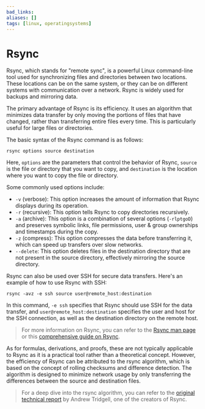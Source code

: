 ```yaml
---
bad_links: 
aliases: []
tags: [linux, operatingsystems]
---
```

# Rsync

Rsync, which stands for "remote sync", is a powerful Linux command-line tool used for synchronizing files and directories between two locations. These locations can be on the same system, or they can be on different systems with communication over a network. Rsync is widely used for backups and mirroring data.

The primary advantage of Rsync is its efficiency. It uses an algorithm that minimizes data transfer by only moving the portions of files that have changed, rather than transferring entire files every time. This is particularly useful for large files or directories.

The basic syntax of the Rsync command is as follows:

```
rsync options source destination
```

Here, `options` are the parameters that control the behavior of Rsync, `source` is the file or directory that you want to copy, and `destination` is the location where you want to copy the file or directory.

Some commonly used options include:

- `-v` (verbose): This option increases the amount of information that Rsync displays during its operation.
- `-r` (recursive): This option tells Rsync to copy directories recursively.
- `-a` (archive): This option is a combination of several options (`-rlptgoD`) and preserves symbolic links, file permissions, user & group ownerships and timestamps during the copy.
- `-z` (compress): This option compresses the data before transferring it, which can speed up transfers over slow networks.
- `--delete`: This option deletes files in the destination directory that are not present in the source directory, effectively mirroring the source directory.

Rsync can also be used over SSH for secure data transfers. Here's an example of how to use Rsync with SSH:

```
rsync -avz -e ssh source user@remote_host:destination
```

In this command, `-e ssh` specifies that Rsync should use SSH for the data transfer, and `user@remote_host:destination` specifies the user and host for the SSH connection, as well as the destination directory on the remote host.

> For more information on Rsync, you can refer to the [Rsync man page](https://linux.die.net/man/1/rsync) or this [comprehensive guide on Rsync](https://www.tecmint.com/rsync-local-remote-file-synchronization-commands/).

As for formulas, derivations, and proofs, these are not typically applicable to Rsync as it is a practical tool rather than a theoretical concept. However, the efficiency of Rsync can be attributed to the rsync algorithm, which is based on the concept of rolling checksums and difference detection. The algorithm is designed to minimize network usage by only transferring the differences between the source and destination files.

> For a deep dive into the rsync algorithm, you can refer to the [original technical report](https://www.samba.org/~tridge/phd_thesis.pdf) by Andrew Tridgell, one of the creators of Rsync.